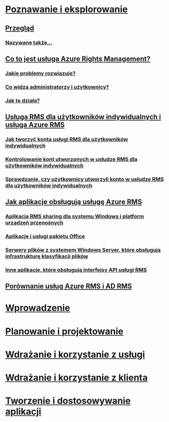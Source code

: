 # [Poznawanie i eksplorowanie](azure-rights-management.md)
## [Przegląd](azure-rights-management.md)
### [Nazywane także...](azure-rms-aka.md)
## [Co to jest usługa Azure Rights Management?](what-is-azure-rms.md)
### [Jakie problemy rozwiązuje?](azure-rms-problems-it-solves.md)
### [Co widzą administratorzy i użytkownicy?](what-admins-users-see.md)
### [Jak to działa?](how-does-it-work.md)
## [Usługa RMS dla użytkowników indywidualnych i usługa Azure RMS](rms-for-individuals.md)
### [Jak tworzyć konta usługi RMS dla użytkowników indywidualnych](rms-for-individuals-user-sign-up.md)
### [Kontrolowanie kont utworzonych w usłudze RMS dla użytkowników indywidualnych](rms-for-individuals-take-control.md)
### [Sprawdzanie, czy użytkownicy utworzyli konto w usłudze RMS dla użytkowników indywidualnych](rms-for-individuals-identify-sign-up.md)
## [Jak aplikacje obsługują usługę Azure RMS](applications-support.md)
### [Aplikacja RMS sharing dla systemu Windows i platform urządzeń przenośnych](sharing-app-support.md)
### [Aplikacje i usługi pakietu Office](office-apps-services-support.md)
### [Serwery plików z systemem Windows Server, które obsługują infrastrukturę klasyfikacji plików](file-server-support.md)
### [Inne aplikacje, które obsługują interfejsy API usługi RMS](api-support.md)
## [Porównanie usług Azure RMS i AD RMS](compare-azure-rms-ad-rms.md)
# [Wprowadzenie](/rights-management/get-started/requirements-azure-rms)
# [Planowanie i projektowanie](/rights-management/plan-design/deployment-roadmap)
# [Wdrażanie i korzystanie z usługi](/rights-management/deploy-use/activate-service)
# [Wdrażanie i korzystanie z klienta](/rights-management/rms-client/use-client)
# [Tworzenie i dostosowywanie aplikacji](/rights-management/develop/developers-guide)


<!--HONumber=Jun16_HO4-->


